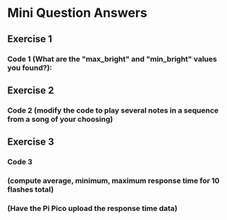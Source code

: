 # Mini Question Answers

## Exercise 1
### Code 1 (What are the "max_bright" and "min_bright" values you found?):


## Exercise 2
### Code 2 (modify the code to play several notes in a sequence from a song of your choosing)

## Exercise 3
### Code 3 
### (compute average, minimum, maximum response time for 10 flashes total)
### (Have the Pi Pico upload the response time data)
